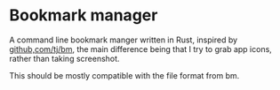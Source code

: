 # Bookmark manager

A command line bookmark manger written in Rust, inspired by [github,com/tj/bm](https://github.com/tj/bm), the main difference being that I try to grab app icons, rather than taking screenshot.

This should be mostly compatible with the file format from bm.


